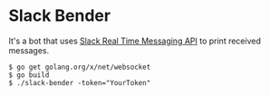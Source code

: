 # Slack Bender

It's a bot that uses [Slack Real Time Messaging API](https://api.slack.com/rtm)
to print received messages.

    $ go get golang.org/x/net/websocket
    $ go build
    $ ./slack-bender -token="YourToken"
